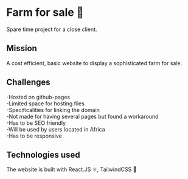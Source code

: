 # Farm for sale 🚜
 Spare time project for a close client.

## Mission
A cost efficient, basic website to display a sophisticated farm for sale.

## Challenges
-Hosted on github-pages \
-Limited space for hosting files \
-Specificalities for linking the domain \
-Not made for having several pages but found a workaround \
-Has to be SEO friendly \
-Will be used by users located in Africa \
-Has to be responsive

## Technologies used
The website is built with React.JS ⚛️, TailwindCSS 💨
